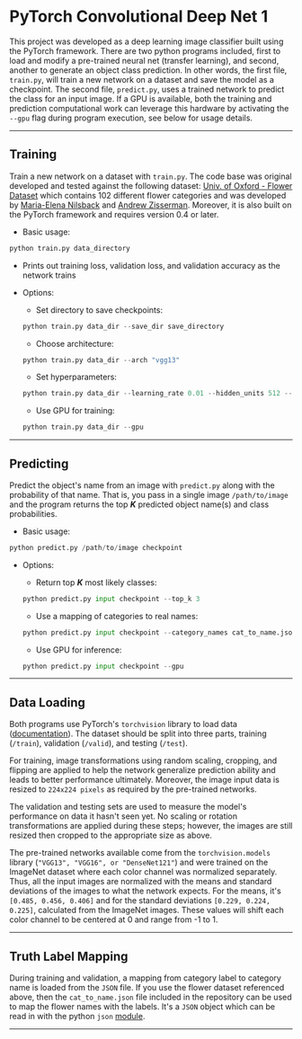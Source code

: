 # **PyTorch Convolutional Deep Net 1**

This project was developed as a deep learning image classifier built using the PyTorch framework. There are two python programs included, first to load and modify a pre-trained neural net (transfer learning), and second, another to generate an object class prediction. In other words, the first file, `train.py`, will train a new network on a dataset and save the model as a checkpoint. The second file, `predict.py`, uses a trained network to predict the class for an input image. If a GPU is available, both the training and prediction computational work can leverage this hardware by activating the `--gpu` flag during program execution, see below for usage details.

---

## **Training**
Train a new network on a dataset with `train.py`. The code base was original developed and tested against the following dataset: [Univ. of Oxford - Flower Dataset](http://www.robots.ox.ac.uk/~vgg/data/flowers/102/index.html) which contains 102 different flower categories and was developed by [Maria-Elena Nilsback](http://www.robots.ox.ac.uk/~men/) and [Andrew Zisserman](http://www.robots.ox.ac.uk/~az/). Moreover, it is also built on the PyTorch framework and requires version 0.4 or later.

* Basic usage: 

```python
python train.py data_directory
```

* Prints out training loss, validation loss, and validation accuracy as the network trains
* Options:
    * Set directory to save checkpoints: 
    ```python 
    python train.py data_dir --save_dir save_directory
    ```

    * Choose architecture: 
    ```python
    python train.py data_dir --arch "vgg13"
    ```

    * Set hyperparameters: 
    ```python
    python train.py data_dir --learning_rate 0.01 --hidden_units 512 --epochs 20
    ```

    * Use GPU for training: 
    ```python
    python train.py data_dir --gpu
    ```

---

## **Predicting**
Predict the object's name from an image with `predict.py` along with the probability of that name. That is, you pass in a single image `/path/to/image` and the program returns the top **_K_** predicted object name(s) and class probabilities.

* Basic usage: 
```python
python predict.py /path/to/image checkpoint
```

* Options:
    * Return top **_K_** most likely classes: 
    ```python
    python predict.py input checkpoint --top_k 3
    ```

    * Use a mapping of categories to real names: 
    ```python
    python predict.py input checkpoint --category_names cat_to_name.json
    ```

    * Use GPU for inference: 
    ```python
    python predict.py input checkpoint --gpu
    ```

---

## **Data Loading**
Both programs use PyTorch's `torchvision` library to load data ([documentation](http://pytorch.org/docs/0.3.0/torchvision/index.html)). The dataset should be split into three parts, training (`/train`), validation (`/valid`), and testing (`/test`). 

For training, image transformations using random scaling, cropping, and flipping are applied to help the network generalize prediction ability and leads to better performance ultimately. Moreover, the image input data is resized to `224x224 pixels` as required by the pre-trained networks.

The validation and testing sets are used to measure the model's performance on data it hasn't seen yet. No scaling or rotation transformations are applied during these steps; however, the images are still resized then cropped to the appropriate size as above.

The pre-trained networks available come from the `torchvision.models` library (`"VGG13", "VGG16", or "DenseNet121"`) and were trained on the ImageNet dataset where each color channel was normalized separately. Thus, all the input images are normalized with the means and standard deviations of the images to what the network expects. For the means, it's `[0.485, 0.456, 0.406]` and for the standard deviations `[0.229, 0.224, 0.225]`, calculated from the ImageNet images. These values will shift each color channel to be centered at 0 and range from -1 to 1.

---

## **Truth Label Mapping**
During training and validation, a mapping from category label to category name is loaded from the `JSON` file. If you use the flower dataset referenced above, then the `cat_to_name.json` file included in the repository can be used to map the flower names with the labels. It's a `JSON` object which can be read in with the python `json` [module](https://docs.python.org/2/library/json.html).

---
